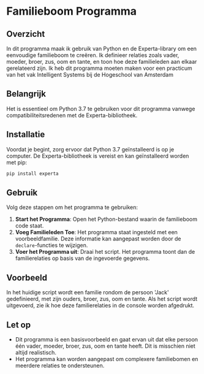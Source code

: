 # Familieboom Programma

## Overzicht
In dit programma maak ik gebruik van Python en de Experta-library om een eenvoudige familieboom te creëren. Ik definieer relaties zoals vader, moeder, broer, zus, oom en tante, en toon hoe deze familieleden aan elkaar gerelateerd zijn. Ik heb dit programma moeten maken voor een practicum van het vak Intelligent Systems bij de Hogeschool van Amsterdam

## Belangrijk
Het is essentieel om Python 3.7 te gebruiken voor dit programma vanwege compatibiliteitsredenen met de Experta-bibliotheek.

## Installatie
Voordat je begint, zorg ervoor dat Python 3.7 geïnstalleerd is op je computer. De Experta-bibliotheek is vereist en kan geïnstalleerd worden met pip:

```bash
pip install experta
```

## Gebruik
Volg deze stappen om het programma te gebruiken:

1. **Start het Programma**: Open het Python-bestand waarin de familieboom code staat.
2. **Voeg Familieleden Toe**: Het programma staat ingesteld met een voorbeeldfamilie. Deze informatie kan aangepast worden door de `declare`-functies te wijzigen.
3. **Voer het Programma uit**: Draai het script. Het programma toont dan de familierelaties op basis van de ingevoerde gegevens.

## Voorbeeld
In het huidige script wordt een familie rondom de persoon 'Jack' gedefinieerd, met zijn ouders, broer, zus, oom en tante. Als het script wordt uitgevoerd, zie ik hoe deze familierelaties in de console worden afgedrukt.

## Let op
- Dit programma is een basisvoorbeeld en gaat ervan uit dat elke persoon één vader, moeder, broer, zus, oom en tante heeft. Dit is misschien niet altijd realistisch.
- Het programma kan worden aangepast om complexere familiebomen en meerdere relaties te ondersteunen.
